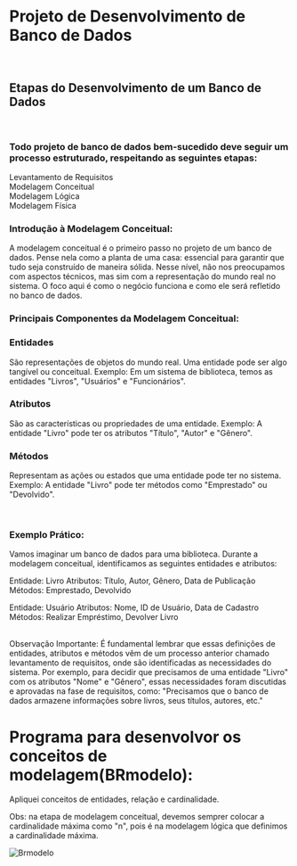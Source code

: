 


# Projeto de Desenvolvimento de Banco de Dados
<br/>

## Etapas do Desenvolvimento de um Banco de Dados
<br/>

### Todo projeto de banco de dados bem-sucedido deve seguir um processo estruturado, respeitando as seguintes etapas: 
Levantamento de Requisitos <br/>
Modelagem Conceitual <br/>
Modelagem Lógica <br/>
Modelagem Física <br/>




### Introdução à Modelagem Conceitual:
 A modelagem conceitual é o primeiro passo no projeto de um banco de dados. Pense nela como a planta de uma casa: essencial para garantir que tudo seja construído de maneira sólida. Nesse nível, não nos preocupamos com aspectos técnicos, mas sim com a representação do mundo real no sistema. O foco aqui é como o negócio funciona e como ele será refletido no banco de dados.

### Principais Componentes da Modelagem Conceitual:
### Entidades
São representações de objetos do mundo real. Uma entidade pode ser algo tangível ou conceitual.
Exemplo: Em um sistema de biblioteca, temos as entidades "Livros", "Usuários" e "Funcionários".

### Atributos
São as características ou propriedades de uma entidade.
Exemplo: A entidade "Livro" pode ter os atributos "Título", "Autor" e "Gênero".

### Métodos
Representam as ações ou estados que uma entidade pode ter no sistema.
Exemplo: A entidade "Livro" pode ter métodos como "Emprestado" ou "Devolvido".

<br>

### Exemplo Prático:
Vamos imaginar um banco de dados para uma biblioteca. Durante a modelagem conceitual, identificamos as seguintes entidades e atributos:

Entidade: Livro
Atributos: Título, Autor, Gênero, Data de Publicação
Métodos: Emprestado, Devolvido

Entidade: Usuário
Atributos: Nome, ID de Usuário, Data de Cadastro
Métodos: Realizar Empréstimo, Devolver Livro

<br>
Observação Importante:
É fundamental lembrar que essas definições de entidades, atributos e métodos vêm de um processo anterior chamado levantamento de requisitos, onde são identificadas as necessidades do sistema.
Por exemplo, para decidir que precisamos de uma entidade "Livro" com os atributos "Nome" e "Gênero", essas necessidades foram discutidas e aprovadas na fase de requisitos, como: "Precisamos que o banco de dados armazene informações sobre livros, seus títulos, autores, etc."


# Programa para desenvolvor os conceitos de modelagem(BRmodelo):

Apliquei conceitos de entidades, relação e cardinalidade.

Obs: na etapa de modelagem conceitual, devemos semprer colocar a cardinalidade máxima como "n", pois é na modelagem lógica que definimos a cardinalidade máxima.


![Brmodelo](https://github.com/user-attachments/assets/8ff1b7d4-d8a4-4eac-8e32-a59aebec1225)


